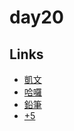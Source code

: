 # day20

## Links

- [凱文](https://rabbittee.github.io/JavaScript30/day20/kevin/)
- [哈囉](https://rabbittee.github.io/JavaScript30/day20/kirby/)
- [鉛筆](https://rabbittee.github.io/JavaScript30/day20/pencil/)
- [+5](https://rabbittee.github.io/JavaScript30/day20/plusfive/)
